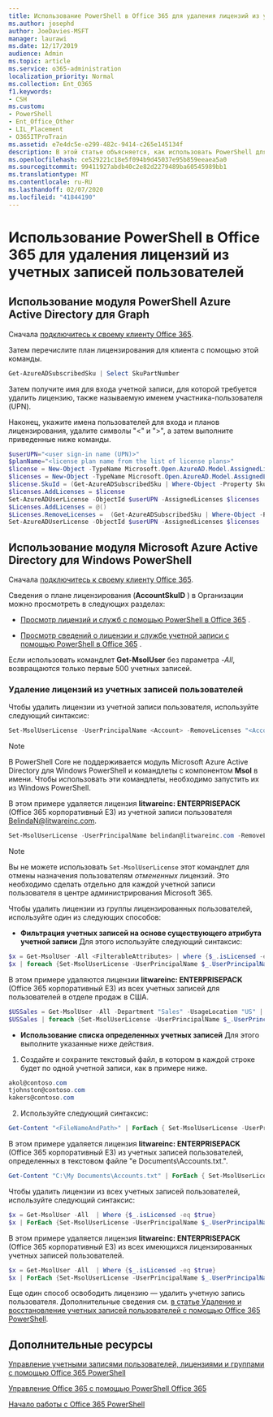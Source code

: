 ```yaml
---
title: Использование PowerShell в Office 365 для удаления лицензий из учетных записей пользователей
ms.author: josephd
author: JoeDavies-MSFT
manager: laurawi
ms.date: 12/17/2019
audience: Admin
ms.topic: article
ms.service: o365-administration
localization_priority: Normal
ms.collection: Ent_O365
f1.keywords:
- CSH
ms.custom:
- PowerShell
- Ent_Office_Other
- LIL_Placement
- O365ITProTrain
ms.assetid: e7e4dc5e-e299-482c-9414-c265e145134f
description: В этой статье объясняется, как использовать PowerShell для Office 365 для удаления лицензий Office 365, которые ранее были назначены пользователям.
ms.openlocfilehash: ce529221c18e5f094b9d45037e95b859eeaea5a0
ms.sourcegitcommit: 99411927abdb40c2e82d2279489ba60545989bb1
ms.translationtype: MT
ms.contentlocale: ru-RU
ms.lasthandoff: 02/07/2020
ms.locfileid: "41844190"
---
```

# <a name="remove-licenses-from-user-accounts-with-office-365-powershell"></a>Использование PowerShell в Office 365 для удаления лицензий из учетных записей пользователей

## <a name="use-the-azure-active-directory-powershell-for-graph-module"></a>Использование модуля PowerShell Azure Active Directory для Graph

Сначала [подключитесь к своему клиенту Office 365](connect-to-office-365-powershell.md#connect-with-the-azure-active-directory-powershell-for-graph-module).

Затем перечислите план лицензирования для клиента с помощью этой команды.

```powershell
Get-AzureADSubscribedSku | Select SkuPartNumber
```

Затем получите имя для входа учетной записи, для которой требуется удалить лицензию, также называемую именем участника-пользователя (UPN).

Наконец, укажите имена пользователей для входа и планов лицензирования, удалите символы "<" и ">", а затем выполните приведенные ниже команды.

```powershell
$userUPN="<user sign-in name (UPN)>"
$planName="<license plan name from the list of license plans>"
$license = New-Object -TypeName Microsoft.Open.AzureAD.Model.AssignedLicense
$licenses = New-Object -TypeName Microsoft.Open.AzureAD.Model.AssignedLicenses
$license.SkuId = (Get-AzureADSubscribedSku | Where-Object -Property SkuPartNumber -Value $planName -EQ).SkuID
$licenses.AddLicenses = $license
Set-AzureADUserLicense -ObjectId $userUPN -AssignedLicenses $licenses
$Licenses.AddLicenses = @()
$Licenses.RemoveLicenses =  (Get-AzureADSubscribedSku | Where-Object -Property SkuPartNumber -Value $planName -EQ).SkuID
Set-AzureADUserLicense -ObjectId $userUPN -AssignedLicenses $licenses
```

## <a name="use-the-microsoft-azure-active-directory-module-for-windows-powershell"></a>Использование модуля Microsoft Azure Active Directory для Windows PowerShell

Сначала [подключитесь к своему клиенту Office 365](connect-to-office-365-powershell.md#connect-with-the-microsoft-azure-active-directory-module-for-windows-powershell).
   
Сведения о плане лицензирования (**AccountSkuID** ) в Организации можно просмотреть в следующих разделах:
    
  - [Просмотр лицензий и служб с помощью PowerShell в Office 365](view-licenses-and-services-with-office-365-powershell.md) .
    
  - [Просмотр сведений о лицензии и службе учетной записи с помощью PowerShell в Office 365](view-account-license-and-service-details-with-office-365-powershell.md) .
    
Если использовать командлет **Get-MsolUser** без параметра _-All_, возвращаются только первые 500 учетных записей.
    
### <a name="removing-licenses-from-user-accounts"></a>Удаление лицензий из учетных записей пользователей

Чтобы удалить лицензии из учетной записи пользователя, используйте следующий синтаксис:
  
```powershell
Set-MsolUserLicense -UserPrincipalName <Account> -RemoveLicenses "<AccountSkuId1>", "<AccountSkuId2>"...
```

>[!Note]
>В PowerShell Core не поддерживается модуль Microsoft Azure Active Directory для Windows PowerShell и командлеты с компонентом **Msol** в имени. Чтобы использовать эти командлеты, необходимо запустить их из Windows PowerShell.
>

В этом примере удаляется лицензия **litwareinc: ENTERPRISEPACK** (Office 365 корпоративный E3) из учетной записи пользователя BelindaN@litwareinc.com.
  
```powershell
Set-MsolUserLicense -UserPrincipalName belindan@litwareinc.com -RemoveLicenses "litwareinc:ENTERPRISEPACK"
```

>[!Note]
>Вы не можете использовать `Set-MsolUserLicense` этот командлет для отмены назначения пользователям *отмененных* лицензий. Это необходимо сделать отдельно для каждой учетной записи пользователя в центре администрирования Microsoft 365.
>

Чтобы удалить лицензии из группы лицензированных пользователей, используйте один из следующих способов:
  
- **Фильтрация учетных записей на основе существующего атрибута учетной записи** Для этого используйте следующий синтаксис:
    
```powershell
$x = Get-MsolUser -All <FilterableAttributes> | where {$_.isLicensed -eq $true}
$x | foreach {Set-MsolUserLicense -UserPrincipalName $_.UserPrincipalName -RemoveLicenses "<AccountSkuId1>", "<AccountSkuId2>"...}
```

В этом примере удаляются лицензии **litwareinc: ENTERPRISEPACK** (Office 365 корпоративный E3) из всех учетных записей для пользователей в отделе продаж в США.
    
```powershell
$USSales = Get-MsolUser -All -Department "Sales" -UsageLocation "US" | where {$_.isLicensed -eq $true}
$USSales | foreach {Set-MsolUserLicense -UserPrincipalName $_.UserPrincipalName -RemoveLicenses "litwareinc:ENTERPRISEPACK"}
```

- **Использование списка определенных учетных записей** Для этого выполните указанные ниже действия.
    
1. Создайте и сохраните текстовый файл, в котором в каждой строке будет по одной учетной записи, как в примере ниже.
    
  ```powershell
akol@contoso.com
tjohnston@contoso.com
kakers@contoso.com
  ```

2. Используйте следующий синтаксис:
    
  ```powershell
  Get-Content "<FileNameAndPath>" | ForEach { Set-MsolUserLicense -UserPrincipalName $_ -RemoveLicenses "<AccountSkuId1>", "<AccountSkuId2>"... }
  ```

В этом примере удаляется лицензия **litwareinc: ENTERPRISEPACK** (Office 365 корпоративный E3) из учетных записей пользователей, определенных в текстовом файле "е Documents\Accounts.txt.".
    
  ```powershell
  Get-Content "C:\My Documents\Accounts.txt" | ForEach { Set-MsolUserLicense -UserPrincipalName $_ -RemoveLicenses "litwareinc:ENTERPRISEPACK" }
  ```

Чтобы удалить лицензии из всех учетных записей пользователей, используйте следующий синтаксис:
  
```powershell
$x = Get-MsolUser -All  | Where {$_.isLicensed -eq $true}
$x | ForEach {Set-MsolUserLicense -UserPrincipalName $_.UserPrincipalName -RemoveLicenses "<AccountSkuId1>", "<AccountSkuId2>"...}
```

В этом примере удаляется лицензия **litwareinc: ENTERPRISEPACK** (Office 365 корпоративный E3) из всех имеющихся лицензированных учетных записей пользователей.
  
```powershell
$x = Get-MsolUser -All  | Where {$_.isLicensed -eq $true}
$x | ForEach {Set-MsolUserLicense -UserPrincipalName $_.UserPrincipalName -RemoveLicenses "litwareinc:ENTERPRISEPACK"}
```

Еще один способ освободить лицензию — удалить учетную запись пользователя. Дополнительные сведения см. [в статье Удаление и восстановление учетных записей пользователей с помощью Office 365 PowerShell](delete-and-restore-user-accounts-with-office-365-powershell.md).
  
## <a name="see-also"></a>Дополнительные ресурсы

[Управление учетными записями пользователей, лицензиями и группами с помощью Office 365 PowerShell](manage-user-accounts-and-licenses-with-office-365-powershell.md)
  
[Управление Office 365 с помощью PowerShell Office 365](manage-office-365-with-office-365-powershell.md)
  
[Начало работы с Office 365 PowerShell](getting-started-with-office-365-powershell.md)

